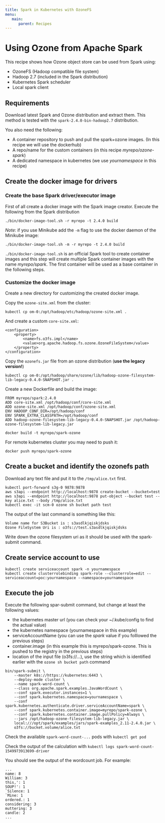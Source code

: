 ```yaml
---
title: Spark in Kubernetes with OzoneFS
menu:
   main:
      parent: Recipes
---
```

<!---
  Licensed to the Apache Software Foundation (ASF) under one or more
  contributor license agreements.  See the NOTICE file distributed with
  this work for additional information regarding copyright ownership.
  The ASF licenses this file to You under the Apache License, Version 2.0
  (the "License"); you may not use this file except in compliance with
  the License.  You may obtain a copy of the License at

      http://www.apache.org/licenses/LICENSE-2.0

  Unless required by applicable law or agreed to in writing, software
  distributed under the License is distributed on an "AS IS" BASIS,
  WITHOUT WARRANTIES OR CONDITIONS OF ANY KIND, either express or implied.
  See the License for the specific language governing permissions and
  limitations under the License.
-->

Using Ozone from Apache Spark
===

This recipe shows how Ozone object store can be used from Spark using:

 - OzoneFS (Hadoop compatible file system)
 - Hadoop 2.7 (included in the Spark distribution)
 - Kubernetes Spark scheduler
 - Local spark client


## Requirements

Download latest Spark and Ozone distribution and extract them. This method is 
tested with the `spark-2.4.0-bin-hadoop2.7` distribution.

You also need the following:

 * A container repository to push and pull the spark+ozone images. (In this recipe we will use the dockerhub)
 * A repo/name for the custom containers (in this recipe _myrepo/ozone-spark_)
 * A dedicated namespace in kubernetes (we use _yournamespace_ in this recipe)

## Create the docker image for drivers

### Create the base Spark driver/executor image

First of all create a docker image with the Spark image creator. 
Execute the following from the Spark distribution

```
./bin/docker-image-tool.sh -r myrepo -t 2.4.0 build
```

_Note_: if you use Minikube add the `-m` flag to use the docker daemon of the Minikube image:

```
./bin/docker-image-tool.sh -m -r myrepo -t 2.4.0 build
```

`./bin/docker-image-tool.sh` is an official Spark tool to create container images and this step will create multiple Spark container images with the name _myrepo/spark_. The first container will be used as a base container in the following steps.

### Customize the docker image

Create a new directory for customizing the created docker image.

Copy the `ozone-site.xml` from the cluster:

```
kubectl cp om-0:/opt/hadoop/etc/hadoop/ozone-site.xml .
```

And create a custom `core-site.xml`:

```
<configuration>
    <property>
        <name>fs.o3fs.impl</name>
        <value>org.apache.hadoop.fs.ozone.OzoneFileSystem</value>
    </property>
</configuration>
```

Copy the `ozonefs.jar` file from an ozone distribution (__use the legacy version!__)

```
kubectl cp om-0:/opt/hadoop/share/ozone/lib/hadoop-ozone-filesystem-lib-legacy-0.4.0-SNAPSHOT.jar .
```


Create a new Dockerfile and build the image:
```
FROM myrepo/spark:2.4.0
ADD core-site.xml /opt/hadoop/conf/core-site.xml
ADD ozone-site.xml /opt/hadoop/conf/ozone-site.xml
ENV HADOOP_CONF_DIR=/opt/hadoop/conf
ENV SPARK_EXTRA_CLASSPATH=/opt/hadoop/conf
ADD hadoop-ozone-filesystem-lib-legacy-0.4.0-SNAPSHOT.jar /opt/hadoop-ozone-filesystem-lib-legacy.jar
```

```
docker build -t myrepo/spark-ozone
```

For remote kubernetes cluster you may need to push it:

```
docker push myrepo/spark-ozone
```

## Create a bucket and identify the ozonefs path

Download any text file and put it to the `/tmp/alice.txt` first.

```
kubectl port-forward s3g-0 9878:9878
aws s3api --endpoint http://localhost:9878 create-bucket --bucket=test
aws s3api --endpoint http://localhost:9878 put-object --bucket test --key alice.txt --body /tmp/alice.txt
kubectl exec -it scm-0 ozone sh bucket path test
```

The output of the last command is something like this:

```
Volume name for S3Bucket is : s3asdlkjqiskjdsks
Ozone FileSystem Uri is : o3fs://test.s3asdlkjqiskjdsks
```

Write down the ozone filesystem uri as it should be used with the spark-submit command.

## Create service account to use

```
kubectl create serviceaccount spark -n yournamespace
kubectl create clusterrolebinding spark-role --clusterrole=edit --serviceaccount=poc:yournamespace --namespace=yournamespace
```
## Execute the job

Execute the following spar-submit command, but change at least the following values:

 * the kubernetes master url (you can check your ~/.kube/config to find the actual value)
 * the kubernetes namespace (yournamespace in this example)
 * serviceAccountName (you can use the _spark_ value if you folllowed the previous steps)
 * container.image (in this example this is myrepo/spark-ozone. This is pushed to the registry in the previous steps)
 * location of the input file (o3fs://...), use the string which is identified earlier with the `ozone sh bucket path` command

```
bin/spark-submit \
    --master k8s://https://kubernetes:6443 \
    --deploy-mode cluster \
    --name spark-word-count \
    --class org.apache.spark.examples.JavaWordCount \
    --conf spark.executor.instances=1 \
    --conf spark.kubernetes.namespace=yournamespace \
    --conf spark.kubernetes.authenticate.driver.serviceAccountName=spark \
    --conf spark.kubernetes.container.image=myrepo/spark-ozone \
    --conf spark.kubernetes.container.image.pullPolicy=Always \
    --jars /opt/hadoop-ozone-filesystem-lib-legacy.jar \
    local:///opt/spark/examples/jars/spark-examples_2.11-2.4.0.jar \
    o3fs://bucket.volume/alice.txt
```

Check the available `spark-word-count-...` pods with `kubectl get pod`

Check the output of the calculation with `kubectl logs spark-word-count-1549973913699-driver`

You should see the output of the wordcount job. For example:

```
...
name: 8
William: 3
this,': 1
SOUP!': 1
`Silence: 1
`Mine: 1
ordered.: 1
considering: 3
muttering: 3
candle: 2
...
```
